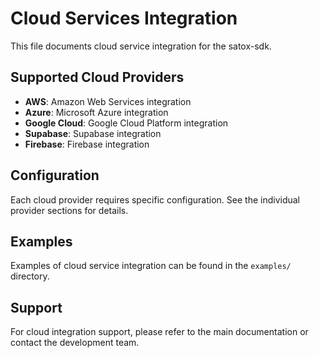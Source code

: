 # Cloud Services Integration

This file documents cloud service integration for the satox-sdk.

## Supported Cloud Providers

- **AWS**: Amazon Web Services integration
- **Azure**: Microsoft Azure integration  
- **Google Cloud**: Google Cloud Platform integration
- **Supabase**: Supabase integration
- **Firebase**: Firebase integration

## Configuration

Each cloud provider requires specific configuration. See the individual provider sections for details.

## Examples

Examples of cloud service integration can be found in the `examples/` directory.

## Support

For cloud integration support, please refer to the main documentation or contact the development team.
